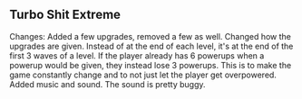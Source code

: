 Turbo Shit Extreme
-------------------

Changes:
Added a few upgrades, removed a few as well.
Changed how the upgrades are given. Instead of at the end of each level, it's at the end of the first
3 waves of a level. If the player already has 6 powerups when a powerup would be given, they instead lose
3 powerups. This is to make the game constantly change and to not just let the player get overpowered.
Added music and sound. The sound is pretty buggy.
